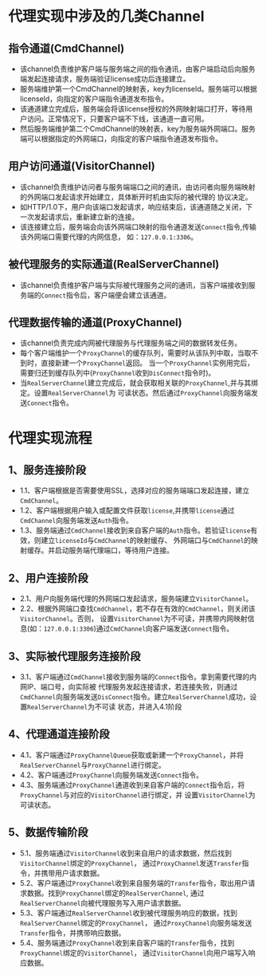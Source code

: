 # 代理实现中涉及的几类Channel

## 指令通道(CmdChannel)
- 该channel负责维护客户端与服务端之间的指令通讯，由客户端启动后向服务端发起连接请求，服务端验证license成功后连接建立。
- 服务端维护第一个CmdChannel的映射表，key为licenseId。服务端可以根据licenseId，向指定的客户端指令通道发布指令。
- 该通道建立完成后，服务端会将该license授权的外网映射端口打开，等待用户访问。正常情况下，只要客户端不下线，该通道一直可用。
- 然后服务端维护第二个CmdChannel的映射表，key为服务端外网端口。服务端可以根据指定的外网端口，向指定的客户端指令通道发布指令。

## 用户访问通道(VisitorChannel)
- 该channel负责维护访问者与服务端端口之间的通讯，由访问者向服务端映射的外网端口发起请求开始建立，具体断开时机由实际的被代理的
协议决定。
- 如HTTP/1.0下，用户向该端口发起请求，响应结束后，该通道随之关闭，下一次发起请求后，重新建立新的连接。
- 该连接建立后，服务端会向该外网端口映射的指令通道发送`Connect`指令,传输该外网端口需要代理的内网信息，
如：`127.0.0.1:3306`。

## 被代理服务的实际通道(RealServerChannel)
- 该channel负责维护客户端与实际被代理服务之间的通讯，当客户端接收到服务端的`Connect`指令后，客户端便会建立该通道。

## 代理数据传输的通道(ProxyChannel)
- 该channel负责完成内网被代理服务与代理服务端之间的数据转发任务。
- 每个客户端维护一个`ProxyChannel`的缓存队列，需要时从该队列中取，当取不到时，直接新建一个`ProxyChannel`返回。
当一个`ProxyChannel`实例用完后，需要归还到缓存队列中(`ProxyChannel`收到`DisConnect`指令时)。
- 当`RealServerChannel`建立完成后，就会获取相关联的`ProxyChannel`,并与其绑定。设置`RealServerChannel`为
可读状态。然后通过`ProxyChannel`向服务端发送`Connect`指令。


# 代理实现流程
## 1、服务连接阶段
- 1.1、客户端根据是否需要使用SSL，选择对应的服务端端口发起连接，建立`CmdChannel`。
- 1.2、客户端根据用户输入或配置文件获取`license`,并携带`license`通过`CmdChannel`向服务端发送`Auth`指令。
- 1.3、服务端通过`CmdChannel`接收到来自客户端的`Auth`指令。若验证`license`有效，则建立`licenseId`与`CmdChannel`的映射缓存、
外网端口与`CmdChannel`的映射缓存。并启动服务端代理端口，等待用户连接。
## 2、用户连接阶段
- 2.1、用户向服务端代理的外网端口发起请求，服务端建立`VisitorChannel`。
- 2.2、根据外网端口查找`CmdChannel`，若不存在有效的`CmdChannel`，则关闭该`VisitorChannel`。否则，
设置`VisitorChannel`为不可读，并携带内网映射信息(如：`127.0.0.1:3306`)通过`CmdChannel`向客户端发送`Connect`指令。
## 3、实际被代理服务连接阶段
- 3.1、客户端通过`CmdChannel`接收到服务端的`Connect`指令。拿到需要代理的内网IP、端口号，向实际被
代理服务发起连接请求，若连接失败，则通过`CmdChannel`向服务端发送`DisConnect`指令。建立`RealServerChannel`成功，设置`RealServerChannel`为不可读
状态，并进入4.1阶段
## 4、代理通道连接阶段
- 4.1、客户端通过`ProxyChannelQueue`获取或新建一个`ProxyChannel`，并将`RealServerChannel`与`ProxyChannel`进行绑定。
- 4.2、客户端通过`ProxyChannel`向服务端发送`Connect`指令。
- 4.3、服务端通过`ProxyChannel`通道收到来自客户端的`Connect`指令后，将`ProxyChannel`与对应的`VisitorChannel`进行绑定，并
设置`VisitorChannel`为可读状态。
## 5、数据传输阶段
- 5.1、服务端通过`VisitorChannel`收到来自用户的请求数据，然后找到`VisitorChannel`绑定的`ProxyChannel`，
通过`ProxyChannel`发送`Transfer`指令，并携带用户请求数据。
- 5.2、客户端通过`ProxyChannel`收到来自服务端的`Transfer`指令，取出用户请求数据。找到`ProxyChannel`绑定的`RealServerChannel`,
通过`RealServerChannel`向被代理服务写入用户请求数据。
- 5.3、客户端通过`RealServerChannel`收到被代理服务响应的数据，找到`RealServerChannel`绑定的`ProxyChannel`，
通过`ProxyChannel`向服务端发送`Transfer`指令，并携带响应数据。
- 5.4、服务端通过`ProxyChannel`收到来自客户端的`Transfer`指令，找到`ProxyChannel`绑定的`VisitorChannel`，
通过`VisitorChannel`向用户端写入响应数据。
